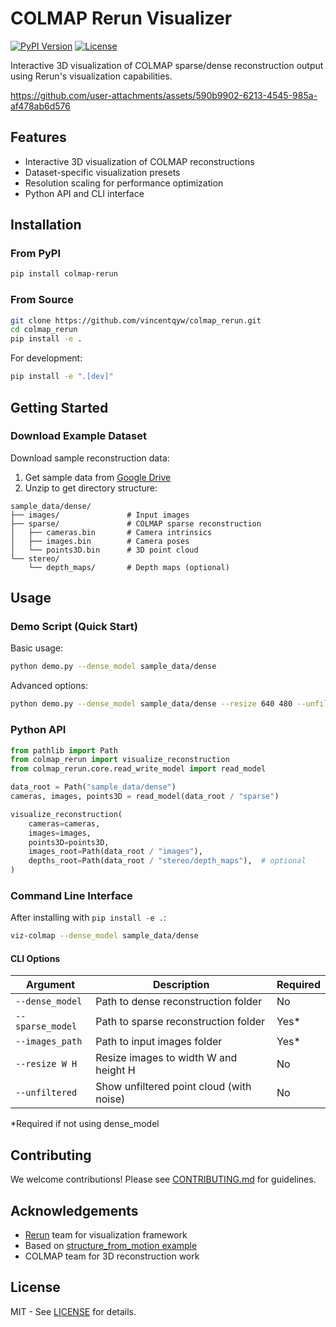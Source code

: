 # COLMAP Rerun Visualizer

[![PyPI Version](https://img.shields.io/pypi/v/colmap-rerun)](https://pypi.org/project/colmap-rerun/)
[![License](https://img.shields.io/badge/License-MIT-blue.svg)](https://opensource.org/licenses/MIT)
<!-- [![Python Version](https://img.shields.io/pypi/pyversions/colmap-rerun)](https://pypi.org/project/colmap-rerun/)
[![Code Style](https://img.shields.io/badge/code%20style-black-000000.svg)](https://github.com/psf/black) -->

Interactive 3D visualization of COLMAP sparse/dense reconstruction output using Rerun's visualization capabilities.

https://github.com/user-attachments/assets/590b9902-6213-4545-985a-af478ab6d576

## Features

- Interactive 3D visualization of COLMAP reconstructions
- Dataset-specific visualization presets
- Resolution scaling for performance optimization
- Python API and CLI interface

## Installation

### From PyPI

```bash
pip install colmap-rerun
```

### From Source

```bash
git clone https://github.com/vincentqyw/colmap_rerun.git
cd colmap_rerun
pip install -e .
```

For development:

```bash
pip install -e ".[dev]"
```

## Getting Started

### Download Example Dataset

Download sample reconstruction data:

1. Get sample data from [Google Drive](https://drive.google.com/drive/folders/1pqhjHtgIESKB_QL8NSaFQdwysFZluLSs?usp=drive_link)
2. Unzip to get directory structure:

```text
sample_data/dense/
├── images/               # Input images
├── sparse/               # COLMAP sparse reconstruction
│   ├── cameras.bin       # Camera intrinsics
│   ├── images.bin        # Camera poses
│   └── points3D.bin      # 3D point cloud
└── stereo/
    └── depth_maps/       # Depth maps (optional)
```

## Usage

### Demo Script (Quick Start)

Basic usage:
```bash
python demo.py --dense_model sample_data/dense
```

Advanced options:
```bash
python demo.py --dense_model sample_data/dense --resize 640 480 --unfiltered
```

### Python API

```python
from pathlib import Path
from colmap_rerun import visualize_reconstruction
from colmap_rerun.core.read_write_model import read_model

data_root = Path("sample_data/dense")
cameras, images, points3D = read_model(data_root / "sparse")

visualize_reconstruction(
    cameras=cameras,
    images=images,
    points3D=points3D,
    images_root=Path(data_root / "images"),
    depths_root=Path(data_root / "stereo/depth_maps"),  # optional
)
```

### Command Line Interface

After installing with `pip install -e .`:

```bash
viz-colmap --dense_model sample_data/dense
```

#### CLI Options

| Argument            | Description                                  | Required |
|---------------------|----------------------------------------------|----------|
| `--dense_model`     | Path to dense reconstruction folder          | No       |
| `--sparse_model`    | Path to sparse reconstruction folder         | Yes*     |
| `--images_path`     | Path to input images folder                  | Yes*     |
| `--resize W H`      | Resize images to width W and height H        | No       |
| `--unfiltered`      | Show unfiltered point cloud (with noise)     | No       |

*Required if not using dense_model

## Contributing

We welcome contributions! Please see [CONTRIBUTING.md](CONTRIBUTING.md) for guidelines.

## Acknowledgements

- [Rerun](https://github.com/rerun-io/rerun) team for visualization framework
- Based on [structure_from_motion example](https://github.com/rerun-io/rerun/tree/main/examples/python/structure_from_motion)
- COLMAP team for 3D reconstruction work

## License

MIT - See [LICENSE](LICENSE) for details.
